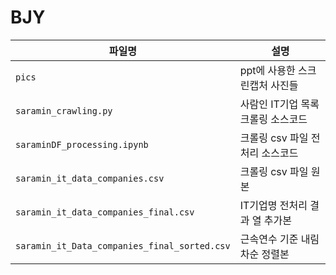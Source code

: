 # **BJY**

|파일명|설명|
|--|--|
|`pics`|ppt에 사용한 스크린캡처 사진들|
|`saramin_crawling.py`|사람인 IT기업 목록 크롤링 소스코드|
|`saraminDF_processing.ipynb`|크롤링 csv 파일 전처리 소스코드|
|`saramin_it_data_companies.csv`|크롤링 csv 파일 원본|
|`saramin_it_data_companies_final.csv`|IT기업명 전처리 결과 열 추가본|
|`saramin_it_Data_companies_final_sorted.csv`|근속연수 기준 내림차순 정렬본|

